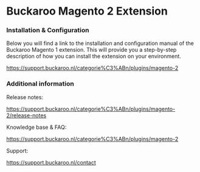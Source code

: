 # Buckaroo Magento 2 Extension

### Installation & Configuration 

Below you will find a link to the installation and configuration manual of the Buckaroo Magento 1 extension. This will provide you a step-by-step description of how you can install the extension on your environment.

https://support.buckaroo.nl/categorie%C3%ABn/plugins/magento-2

### Additional information

Release notes:

https://support.buckaroo.nl/categorie%C3%ABn/plugins/magento-2/release-notes

Knowledge base & FAQ:

https://support.buckaroo.nl/categorie%C3%ABn/plugins/magento-2

Support:

https://support.buckaroo.nl/contact